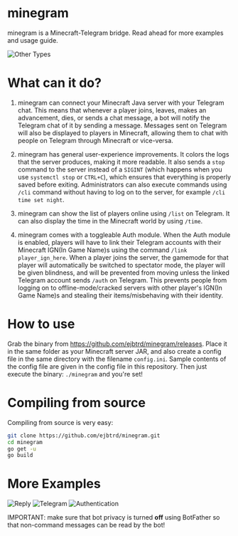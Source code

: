# minegram

minegram is a Minecraft-Telegram bridge. Read ahead for more examples and usage guide.

![Other Types](images/othertypes.jpg)


# What can it do?

1. minegram can connect your Minecraft Java server with your Telegram chat. This means that whenever a player joins, leaves, makes an advancement, dies, or sends a chat message, a bot will notify the Telegram chat of it by sending a message. Messages sent on Telegram will also be displayed to players in Minecraft, allowing them to chat with people on Telegram through Minecraft or vice-versa.
2. minegram has general user-experience improvements. It colors the logs that the server produces, making it more readable. It also sends a `stop` command to the server instead of a `SIGINT` (which happens when you use `systemctl stop` or `CTRL+C`), which ensures that everything is properly saved before exiting. Administrators can also execute commands using `/cli` command without having to log on to the server, for example `/cli time set night`.

3. minegram can show the list of players online using `/list` on Telegram. It can also display the time in the Minecraft world by using `/time`.

4. minegram comes with a toggleable Auth module. When the Auth module is enabled, players will have to link their Telegram accounts with their Minecraft IGN(In Game Name)s using the command `/link player_ign_here`. When a player joins the server, the gamemode for that player will automatically be switched to spectator mode, the player will be given blindness, and will be prevented from moving unless the linked Telegram account sends `/auth` on Telegram. This prevents people from logging on to offline-mode/cracked servers with other player's IGN(In Game Name)s and stealing their items/misbehaving with their identity.


# How to use

Grab the binary from https://github.com/ejbtrd/minegram/releases. Place it in the same folder as your Minecraft server JAR, and also create a config file in the same directory with the filename `config.ini`. Sample contents of the config file are given in the config file in this repository.
Then just execute the binary: `./minegram` and you're set!


# Compiling from source

Compiling from source is very easy:

```bash
git clone https://github.com/ejbtrd/minegram.git
cd minegram
go get -u
go build
```


# More Examples

![Reply](images/reply.jpg)
![Telegram](images/tg.jpg)
![Authentication](images/auth.jpg)

IMPORTANT: make sure that bot privacy is turned **off** using BotFather so that non-command messages can be read by the bot!
